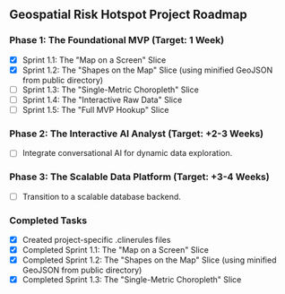 ## Geospatial Risk Hotspot Project Roadmap

### Phase 1: The Foundational MVP (Target: 1 Week)
- [x] Sprint 1.1: The "Map on a Screen" Slice
- [x] Sprint 1.2: The "Shapes on the Map" Slice (using minified GeoJSON from public directory)
- [ ] Sprint 1.3: The "Single-Metric Choropleth" Slice
- [ ] Sprint 1.4: The "Interactive Raw Data" Slice
- [ ] Sprint 1.5: The "Full MVP Hookup" Slice

### Phase 2: The Interactive AI Analyst (Target: +2-3 Weeks)
- [ ] Integrate conversational AI for dynamic data exploration.

### Phase 3: The Scalable Data Platform (Target: +3-4 Weeks)
- [ ] Transition to a scalable database backend.

### Completed Tasks
- [x] Created project-specific .clinerules files
- [x] Completed Sprint 1.1: The "Map on a Screen" Slice
- [x] Completed Sprint 1.2: The "Shapes on the Map" Slice (using minified GeoJSON from public directory)
- [x] Completed Sprint 1.3: The "Single-Metric Choropleth" Slice
